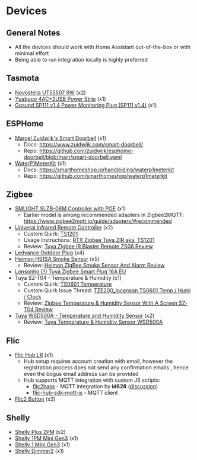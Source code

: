 # Devices
## General Notes
- All the devices should work with Home Assistant out-of-the-box or with minimal effort
- Being able to run integration locally is highly preferred

## Tasmota
* [Novostella UT55507 9W](https://templates.blakadder.com/novostella_UT55507.html) (x2)
* [Yuabguo 4AC+2USB Power Strip](https://templates.blakadder.com/yuanguo_4AC_2USB.html) (x1)
* [Gosund SP111 v1.4 Power Monitoring Plug (SP111 v1.4)](https://templates.blakadder.com/gosund_SP111_v1_4) (x1)

## ESPHome
* [Marcel Zuidwijk's Smart Doorbell](https://www.zuidwijk.com/product/smart-doorbell/) (x1)
  * Docs: https://www.zuidwijk.com/smart-doorbell/
  * Repo: https://github.com/zuidwijk/esphome-doorbell/blob/main/smart-doorbell.yaml
* [WaterP1MeterKit](https://waterp1meterkit.nl/) (x1)
  * Docs: https://smarthomeshop.io/handleiding/waterp1meterkit
  * Repo: https://github.com/smarthomeshop/waterp1meterkit

## Zigbee
* [SMLIGHT SLZB-06M Controller with POE](https://smlight.tech/product/slzb-06m/) (x1)
  * Earlier model is among recommended adapters in Zigbee2MQTT: https://www.zigbee2mqtt.io/guide/adapters/#recommended
* [Univeral Infrared Remote Controller](https://zigbee.blakadder.com/Moes_UFO-R11.html) (x2)
  * Custom Quirk: [TS1201](https://github.com/ferehcarb/zha-device-handlers/blob/dev/zhaquirks/tuya/ts1201.py)
  * Usage instructions: [RTX Zigbee Tuya ZIR aka. TS1201](https://github.com/zigpy/zha-device-handlers/issues/1687)
  * Review: [Tuya Zigbee IR Blaster Remote ZS06 Review](https://smarthomescene.com/reviews/tuya-zigbee-infrared-ir-remote-zs06-review/)
* [Ledvance Outdoor Plug](https://zigbee.blakadder.com/Ledvance_4058075729322.html) (x4)
* [Heiman HS1SA Smoke Sensor](https://zigbee.blakadder.com/Heiman_HS1SA.html) (x5)
  * Review: [Heiman ZigBee Smoke Sensor And Alarm Review](https://smarthomescene.com/reviews/heiman-zigbee-smoke-sensor-and-alarm-review/)
* [Lonsonho (?) Tuya Zigbee Smart Plug 16A EU](https://zigbee.blakadder.com/Lonsonho_TS0121.html)
* Tuya SZ-T04 - Temperature & Humidity (x1)
  * Custom Quirk: [TS0601 Temperature](https://github.com/jacekk015/zha_quirks/blob/main/ts0601_temperature.py) 
  * Custom Quirk Issue Thread: [TZE200_locansqn TS0601 Temp / Humi / Clock](https://github.com/zigpy/zha-device-handlers/issues/1286)
  * Review: [Zigbee Temperature & Humidity Sensor With A Screen SZ-T04 Review](https://smarthomescene.com/reviews/zigbee-temperature-humidity-sensor-with-a-screen-sz-t04-review/)
* [Tuya WSD500A - Temperature and Humidity Sensor](https://zigbee.blakadder.com/Tuya_WSD500A.html) (x2)
  * Review: [Tuya Temperature & Humidity Sensor WSD500A](https://smarthomescene.com/reviews/tuya-temperature-humidity-sensor-wsd500a/)

## Flic
  * [Flic Hub LR](https://flic.io/shop/flic-hub-lr) (x1)
    * Hub setup requires account creation with email, however the registration process does not send any 
    confirmation emails , hence even the bogus email address can be provided
    * Hub supports MQTT integration with custom JS scripts:
      * [flic2hass](https://github.com/id628/flic2hass) - MQTT integration by **id628** ([discussion](https://community.home-assistant.io/t/direct-flic-button-via-flic-hub-mqtt-integration-cloudless/553108))
      * [flic-hub-sdk-mqtt-js](https://github.com/50ButtonsEach/flic-hub-sdk-mqtt-js) - MQTT client
  * [Flic2 Button](https://flic.io/flic2) (x3)

## Shelly
  * [Shelly Plus 2PM](https://www.shelly.com/en-nl/products/product-overview/shelly-plus-2-pm) (x2)
  * [Shelly 1PM Mini Gen3](https://www.shelly.com/en-nl/products/product-overview/shelly-1-pm-mini-gen3) (x1)
  * [Shelly 1 Mini Gen3](https://www.shelly.com/en/products/shop/shelly-1-mini-gen-3) (x1)
  * [Shelly Dimmer2](https://www.shelly.com/en/products/shop/shelly-dimmer2) (x1)
